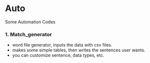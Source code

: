 # Auto
Some Automation Codes

### 1. Match_generator
- word file generator, inputs the data with csv files.
- makes some simple tables, then writes the sentences user wants.
- you can customize sentence, data types, etc.
